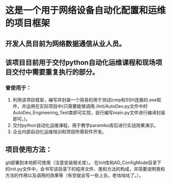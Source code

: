 # 这是一个用于网络设备自动化配置和运维的项目框架
##   
## 开发人员目前为网络数据通信从业人员。
##  
## 该项目目前用于交付python自动化运维课程和现场项目交付中需要重复执行的部分。
### 曾使用于：
1. 利用该项目框架，编写并封装一个简易的用于测试icmp和SSH连接的.exe软件，并运用在实际项目中(只需要能够调用./Init/AutoDev.py文件中的AutoDev_Engineering_Test类即可实现，自行编写main.py文件进行编译封装即可。)。
2. 交付python自动化运维课程，用于教学paramiko库后进行实战效果演示。
3. 企业内部自动化运维培训和项目所需软件开发。

## 项目使用方法：
git部署到本地即可使用（注意安装相关库）。
 在Init库和AD_ConfigMode目录下的init.py文件中，会书写该目录下的程序文件、类和方法的构成，并简要说明类和方法的作用以及调用的效果等（有空就会写一些上去，老咕咕咕了。）。
